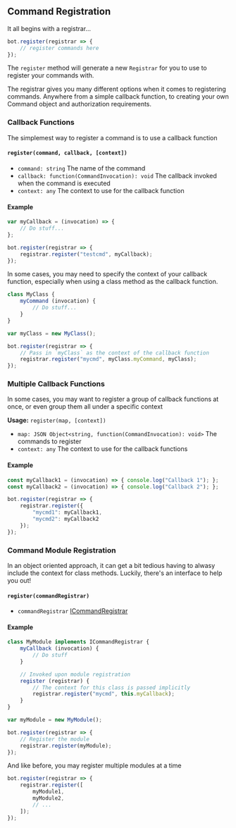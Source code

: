 
## Command Registration

It all begins with a registrar...

```js
bot.register(registrar => {
    // register commands here
});
```

The `register` method will generate a new `Registrar` for you to use to register your commands with.

The registrar gives you many different options when it comes to registering commands. Anywhere from a simple callback function, to creating your own Command object and authorization requirements.

### Callback Functions

The simplemest way to register a command is to use a callback function

#### `register(command, callback, [context])`

- `command: string` The name of the command
- `callback: function(CommandInvocation): void` The callback invoked when the command is executed
- `context: any` The context to use for the callback function

#### Example

```ts
var myCallback = (invocation) => {
    // Do stuff...
};

bot.register(registrar => {
    registrar.register("testcmd", myCallback);
});
```

In some cases, you may need to specify the context of your callback function, especially when using a class method as the callback function.

```ts
class MyClass {
    myCommand (invocation) {
        // Do stuff...
    }
}

var myClass = new MyClass();

bot.register(registrar => {
    // Pass in `myClass` as the context of the callback function
    registrar.register("mycmd", myClass.myCommand, myClass);
});
```

### Multiple Callback Functions

In some cases, you may want to register a group of callback functions at once, or even group them all under a specific context

**Usage:** `register(map, [context])`

- `map: JSON Object<string, function(CommandInvocation): void>` The commands to register
- `context: any` The context to use for the callback functions

#### Example

```ts
const myCallback1 = (invocation) => { console.log("Callback 1"); };
const myCallback2 = (invocation) => { console.log("Callback 2"); };

bot.register(registrar => {
    registrar.register({
        "mycmd1": myCallback1,
        "mycmd2": myCallback2
    });
});
```

### Command Module Registration

In an object oriented approach, it can get a bit tedious having to alwasy include the context for class methods. Luckily, there's an interface to help you out!

#### `register(commandRegistrar)`

- `commandRegistrar` [ICommandRegistrar]()

#### Example

```ts
class MyModule implements ICommandRegistrar {
    myCallback (invocation) {
        // Do stuff
    }

    // Invoked upon module registration
    register (registrar) {
        // The context for this class is passed implicitly
        registrar.register("mycmd", this.myCallback);
    }
}

var myModule = new MyModule();

bot.register(registrar => {
    // Register the module
    registrar.register(myModule);
});
```

And like before, you may register multiple modules at a time

```ts
bot.register(registrar => {
    registrar.register([
        myModule1,
        myModule2,
        // ...
    ]);
});
```
